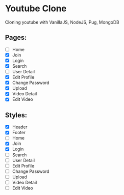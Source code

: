 # Youtube Clone

Cloning youtube with VanillaJS, NodeJS, Pug, MongoDB

## Pages:
- [ ] Home
- [X] Join
- [X] Login
- [X] Search
- [ ] User Detail
- [X] Edit Profile
- [X] Change Password
- [X] Upload
- [X] Video Detail
- [X] Edit Video

## Styles:
- [X] Header
- [X] Footer
- [ ] Home
- [X] Join
- [X] Login
- [ ] Search
- [ ] User Detail
- [ ] Edit Profile
- [ ] Change Password
- [ ] Upload
- [ ] Video Detail
- [ ] Edit Video